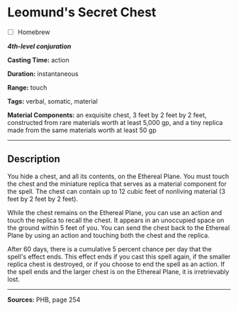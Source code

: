 # Leomund's Secret Chest

- [ ] Homebrew

***4th-level conjuration***

**Casting Time:** action

**Duration:** instantaneous

**Range:** touch

**Tags:** verbal, somatic, material

**Material Components:** an exquisite chest, 3 feet by 2 feet by 2 feet, constructed from rare materials worth at least 5,000 gp, and a tiny replica made from the same materials worth at least 50 gp

---

## Description
You hide a chest, and all its contents, on the Ethereal Plane.
You must touch the chest and the miniature replica that serves as a material component for the spell.
The chest can contain up to 12 cubic feet of nonliving material (3 feet by 2 feet by 2 feet).

While the chest remains on the Ethereal Plane, you can use an action and touch the replica to recall the chest.
It appears in an unoccupied space on the ground within 5 feet of you.
You can send the chest back to the Ethereal Plane by using an action and touching both the chest and the replica.

After 60 days, there is a cumulative 5 percent chance per day that the spell's effect ends.
This effect ends if you cast this spell again, if the smaller replica chest is destroyed, or if you choose to end the spell as an action.
If the spell ends and the larger chest is on the Ethereal Plane, it is irretrievably lost.

---

**Sources:** PHB, page 254
